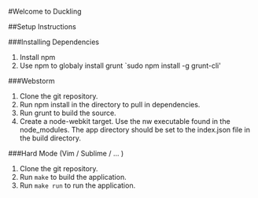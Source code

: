 #Welcome to Duckling

##Setup Instructions

###Installing Dependencies
1. Install npm
2. Use npm to globaly install grunt `sudo npm install -g grunt-cli'

###Webstorm
1. Clone the git repository.
2. Run npm install in the directory to pull in dependencies.
3. Run grunt to build the source.
4. Create a node-webkit target.  Use the nw executable found in the node_modules.  The app directory should be set to the index.json file in the build directory.

###Hard Mode (Vim / Sublime / ... )
1. Clone the git repository.
2. Run `make` to build the application.
3. Run `make run` to run the application.
